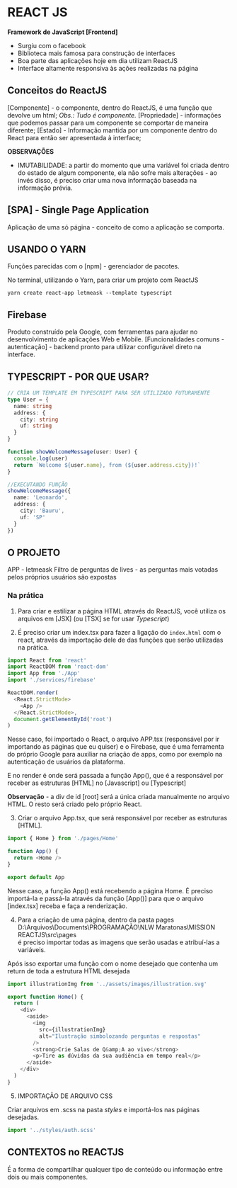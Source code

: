 # REACT JS

**Framework de JavaScript [Frontend]**

- Surgiu com o facebook
- Biblioteca mais famosa para construção de interfaces
- Boa parte das aplicações hoje em dia utilizam ReactJS
- Interface altamente responsiva às ações realizadas na página

## Conceitos do ReactJS

[Componente] - o componente, dentro do ReactJS, é uma função que devolve um html; _Obs.: Tudo é componente._
[Propriedade] - informações que podemos passar para um componente se comportar de maneira diferente;
[Estado] - Informação mantida por um componente dentro do React para então ser apresentada à interface;

**OBSERVAÇÕES**

- IMUTABILIDADE: a partir do momento que uma variável foi criada dentro do estado de algum componente, ela não sofre mais alterações - ao invés disso, é preciso criar uma nova informação baseada na informação prévia.

## [SPA] - Single Page Application

Aplicação de uma só página - conceito de como a aplicação se comporta.

## USANDO O YARN

Funções parecidas com o [npm] - gerenciador de pacotes.

No terminal, utilizando o Yarn, para criar um projeto com ReactJS

```
yarn create react-app letmeask --template typescript
```

## Firebase

Produto construído pela Google, com ferramentas para ajudar no desenvolvimento de aplicações Web e Mobile. [Funcionalidades comuns - autenticação] - backend pronto para utilizar configurável direto na interface.

## TYPESCRIPT - POR QUE USAR?

```ts
// CRIA UM TEMPLATE EM TYPESCRIPT PARA SER UTILIZADO FUTURAMENTE
type User = {
  name: string
  address: {
    city: string
    uf: string
  }
}

function showWelcomeMessage(user: User) {
  console.log(user)
  return `Welcome ${user.name}, from (${user.address.city})!`
}

//EXECUTANDO FUNÇÃO
showWelcomeMessage({
  name: 'Leonardo',
  address: {
    city: 'Bauru',
    uf: 'SP'
  }
})
```

## O PROJETO

APP - letmeask
Filtro de perguntas de lives - as perguntas mais votadas pelos próprios usuários são expostas

### Na prática

1.  Para criar e estilizar a página HTML através do ReactJS, você utiliza os arquivos em [JSX] (ou [TSX] se for usar _Typescript_)

2.  É preciso criar um index.tsx para fazer a ligação do `index.html` com o react, através da importação dele de das funções que serão utilizadas na prática.

```ts
import React from 'react'
import ReactDOM from 'react-dom'
import App from './App'
import './services/firebase'

ReactDOM.render(
  <React.StrictMode>
    <App />
  </React.StrictMode>,
  document.getElementById('root')
)
```

Nesse caso, foi importado o React, o arquivo APP.tsx (responsável por ir importando as páginas que eu quiser) e o Firebase, que é uma ferramenta do próprio Google para auxiliar na criação de apps, como por exemplo na autenticação de usuários da plataforma.

E no render é onde será passada a função App(), que é a responsável por receber as estruturas [HTML] no [Javascript] ou [Typescript]

**Observação** - a div de id [root] será a única criada manualmente no arquivo HTML. O resto será criado pelo próprio React.

3.  Criar o arquivo App.tsx, que será responsável por receber as estruturas [HTML].

```ts
import { Home } from './pages/Home'

function App() {
  return <Home />
}

export default App
```

Nesse caso, a função App() está recebendo a página Home. É preciso importá-la e passá-la através da função [App()] para que o arquivo [index.tsx] receba e faça a renderização.

4. Para a criação de uma página, dentro da pasta pages
   D:\Arquivos\Documents\PROGRAMAÇÃO\NLW Maratonas\MISSION REACTJS\src\pages\
   é preciso importar todas as imagens que serão usadas e atribuí-las a variáveis.

Após isso exportar uma função com o nome desejado que contenha um return de toda a estrutura HTML desejada

```ts
import illustrationImg from '../assets/images/illustration.svg'

export function Home() {
  return (
    <div>
      <aside>
        <img
          src={illustrationImg}
          alt="Ilustração simbolozando perguntas e respostas"
        />
        <strong>Crie Salas de Q&amp;A ao vivo</strong>
        <p>Tire as dúvidas da sua audiência em tempo real</p>
      </aside>
    </div>
  )
}
```

5. IMPORTAÇÃO DE ARQUIVO CSS

Criar arquivos em .scss na pasta _styles_ e importá-los nas páginas desejadas.

```ts
import '../styles/auth.scss'
```

## CONTEXTOS no REACTJS

É a forma de compartilhar qualquer tipo de conteúdo ou informação entre dois ou mais componentes.
